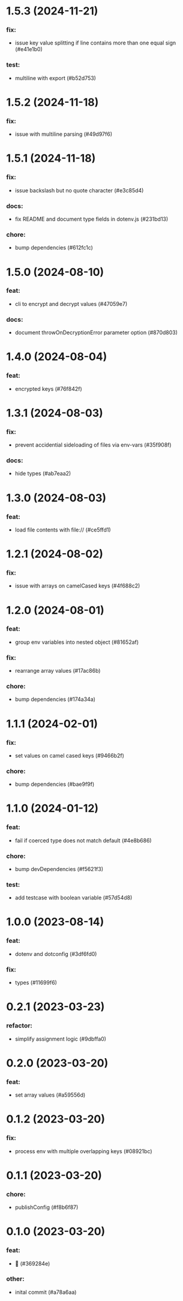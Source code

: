 # 1.5.3 (2024-11-21)

### fix:

- issue key value splitting if line contains more than one equal sign (#e41e1b0)

### test:

- multiline with export (#b52d753)

# 1.5.2 (2024-11-18)

### fix:

- issue with multiline parsing (#49d97f6)

# 1.5.1 (2024-11-18)

### fix:

- issue backslash but no quote character (#e3c85d4)

### docs:

- fix README and document type fields in dotenv.js (#231bd13)

### chore:

- bump dependencies (#612fc1c)

# 1.5.0 (2024-08-10)

### feat:

- cli to encrypt and decrypt values (#47059e7)

### docs:

- document throwOnDecryptionError parameter option (#870d803)

# 1.4.0 (2024-08-04)

### feat:

- encrypted keys (#76f842f)

# 1.3.1 (2024-08-03)

### fix:

- prevent accidential sideloading of files via env-vars (#35f908f)

### docs:

- hide types (#ab7eaa2)

# 1.3.0 (2024-08-03)

### feat:

- load file contents with file:// (#ce5ffd1)

# 1.2.1 (2024-08-02)

### fix:

- issue with arrays on camelCased keys (#4f688c2)

# 1.2.0 (2024-08-01)

### feat:

- group env variables into nested object (#81652af)

### fix:

- rearrange array values (#17ac86b)

### chore:

- bump dependencies (#174a34a)

# 1.1.1 (2024-02-01)

### fix:

- set values on camel cased keys (#9466b2f)

### chore:

- bump dependencies (#bae9f9f)

# 1.1.0 (2024-01-12)

### feat:

- fail if coerced type does not match default (#4e8b686)

### chore:

- bump devDependencies (#f5621f3)

### test:

- add testcase with boolean variable (#57d54d8)

# 1.0.0 (2023-08-14)

### feat:

- dotenv and dotconfig (#3df6fd0)

### fix:

- types (#11699f6)

# 0.2.1 (2023-03-23)

### refactor:

- simplify assignment logic (#9dbffa0)

# 0.2.0 (2023-03-20)

### feat:

- set array values (#a59556d)

# 0.1.2 (2023-03-20)

### fix:

- process env with multiple overlapping keys (#08921bc)

# 0.1.1 (2023-03-20)

### chore:

- publishConfig (#f8b6f87)

# 0.1.0 (2023-03-20)

### feat:

- 🥳 (#369284e)

### other:

- inital commit (#a78a6aa)
